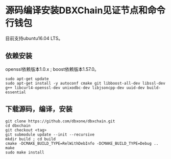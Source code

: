 # 源码编译安装DBXChain见证节点和命令行钱包

目前支持ubuntu16.04 LTS。

## 依赖安装

openssl依赖版本1.0.x ; boost依赖版本1.57.0。

```
sudo apt-get update
sudo apt-get install -y autoconf cmake git libboost-all-dev libssl-dev g++ libcurl4-openssl-dev unixodbc-dev libjsoncpp-dev uuid-dev build-essential
```

## 下载源码，编译，安装

```
git clone https://github.com/dbxone/dbxchain.git
cd dbxchain
git checkout <tag>
git submodule update --init --recursive
mkdir build ; cd build
cmake -DCMAKE_BUILD_TYPE=RelWithDebInfo -DCMAKE_BUILD_TYPE=Debug ..
make
sudo make install
```


